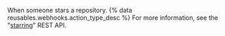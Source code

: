 When someone stars a repository. {% data reusables.webhooks.action_type_desc %} For more information, see the "[starring](/v3/activity/starring/)" REST API.
